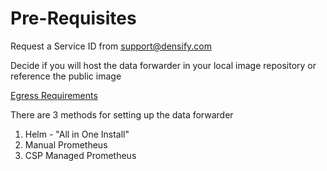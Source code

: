 # Pre-Requisites

Request a Service ID from support@densify.com

Decide if you will host the data forwarder in your local image repository or reference the public image

[Egress Requirements](https://github.com/densify-dev/container-data-collection/blob/main/egress-requirements.md)

There are 3 methods for setting up the data forwarder

1. Helm - "All in One Install"
2. Manual Prometheus
3. CSP Managed Prometheus



